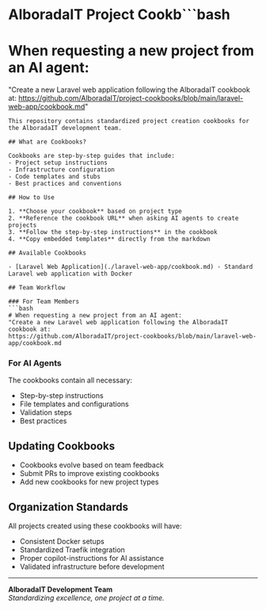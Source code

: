 # AlboradaIT Project Cookb```bash
# When requesting a new project from an AI agent:
"Create a new Laravel web application following the AlboradaIT cookbook at:
https://github.com/AlboradaIT/project-cookbooks/blob/main/laravel-web-app/cookbook.md"
```
This repository contains standardized project creation cookbooks for the AlboradaIT development team.

## What are Cookbooks?

Cookbooks are step-by-step guides that include:
- Project setup instructions
- Infrastructure configuration
- Code templates and stubs
- Best practices and conventions

## How to Use

1. **Choose your cookbook** based on project type
2. **Reference the cookbook URL** when asking AI agents to create projects
3. **Follow the step-by-step instructions** in the cookbook
4. **Copy embedded templates** directly from the markdown

## Available Cookbooks

- [Laravel Web Application](./laravel-web-app/cookbook.md) - Standard Laravel web application with Docker

## Team Workflow

### For Team Members
```bash
# When requesting a new project from an AI agent:
"Create a new Laravel web application following the AlboradaIT cookbook at:
https://github.com/AlboradaIT/project-cookbooks/blob/main/laravel-web-app/cookbook.md
```

### For AI Agents
The cookbooks contain all necessary:
- Step-by-step instructions
- File templates and configurations
- Validation steps
- Best practices

## Updating Cookbooks

- Cookbooks evolve based on team feedback
- Submit PRs to improve existing cookbooks
- Add new cookbooks for new project types

## Organization Standards

All projects created using these cookbooks will have:
- Consistent Docker setups
- Standardized Traefik integration
- Proper copilot-instructions for AI assistance
- Validated infrastructure before development

---

**AlboradaIT Development Team**  
*Standardizing excellence, one project at a time.*
